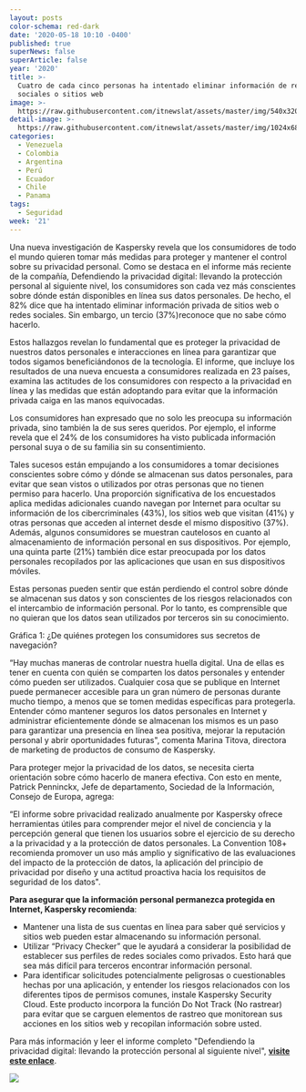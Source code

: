 ```yaml
---
layout: posts
color-schema: red-dark
date: '2020-05-18 10:10 -0400'
published: true
superNews: false
superArticle: false
year: '2020'
title: >-
  Cuatro de cada cinco personas ha intentado eliminar información de redes
  sociales o sitios web 
image: >-
  https://raw.githubusercontent.com/itnewslat/assets/master/img/540x320/Redes-Sociales-p.jpg
detail-image: >-
  https://raw.githubusercontent.com/itnewslat/assets/master/img/1024x680/Redes-Sociales-g.jpg
categories:
  - Venezuela
  - Colombia
  - Argentina
  - Perú
  - Ecuador
  - Chile
  - Panama
tags:
  - Seguridad
week: '21'
---
```

Una nueva investigación de Kaspersky revela que los consumidores de todo el mundo quieren tomar más medidas para proteger y mantener el control sobre su privacidad personal. Como se destaca en el informe más reciente de la compañía, Defendiendo la privacidad digital: llevando la protección personal al siguiente nivel, los consumidores son cada vez más conscientes sobre dónde están disponibles en línea sus datos personales. De hecho, el 82% dice que ha intentado eliminar información privada de sitios web o redes sociales. Sin embargo, un tercio (37%)reconoce que no sabe cómo hacerlo. 

Estos hallazgos revelan lo fundamental que es proteger la privacidad de nuestros datos personales e interacciones en línea para garantizar que todos sigamos beneficiándonos de la tecnología. El informe, que incluye los resultados de una nueva encuesta a consumidores realizada en 23 países, examina las actitudes de los consumidores con respecto a la privacidad en línea y las medidas que están adoptando para evitar que la información privada caiga en las manos equivocadas.

Los consumidores han expresado que no solo les preocupa su información privada, sino también la de sus seres queridos. Por ejemplo, el informe revela que el 24% de los consumidores ha visto publicada información personal suya o de su familia sin su consentimiento.

Tales sucesos están empujando a los consumidores a tomar decisiones conscientes sobre cómo y dónde se almacenan sus datos personales, para evitar que sean vistos o utilizados por otras personas que no tienen permiso para hacerlo. Una proporción significativa de los encuestados aplica medidas adicionales cuando navegan por Internet para ocultar su información de los cibercriminales (43%), los sitios web que visitan (41%) y otras personas que acceden al internet desde el mismo dispositivo (37%). Además, algunos consumidores se muestran cautelosos en cuanto al almacenamiento de información personal en sus dispositivos. Por ejemplo, una quinta parte (21%) también dice estar preocupada por los datos personales recopilados por las aplicaciones que usan en sus dispositivos móviles.

Estas personas pueden sentir que están perdiendo el control sobre dónde se almacenan sus datos y son conscientes de los riesgos relacionados con el intercambio de información personal. Por lo tanto, es comprensible que no quieran que los datos sean utilizados por terceros sin su conocimiento.

<center>
<div class='img'><img class="alignnone" src="https://infosertecblog.files.wordpress.com/2020/05/image002-1.png" alt=""></div>
</center>
          Gráfica 1: ¿De quiénes protegen los consumidores sus secretos de navegación? 

“Hay muchas maneras de controlar nuestra huella digital. Una de ellas es tener en cuenta con quién se comparten los datos personales y entender cómo pueden ser utilizados. Cualquier cosa que se publique en Internet puede permanecer accesible para un gran número de personas durante mucho tiempo, a menos que se tomen medidas específicas para protegerla. Entender cómo mantener seguros los datos personales en Internet y administrar eficientemente dónde se almacenan los mismos es un paso para garantizar una presencia en línea sea positiva, mejorar la reputación personal y abrir oportunidades futuras", comenta Marina Titova, directora de marketing de productos de consumo de Kaspersky.

Para proteger mejor la privacidad de los datos, se necesita cierta orientación sobre cómo hacerlo de manera efectiva. Con esto en mente, Patrick Penninckx, Jefe de departamento, Sociedad de la Información, Consejo de Europa, agrega:

“El informe sobre privacidad realizado anualmente por Kaspersky ofrece herramientas útiles para comprender mejor el nivel de conciencia y la percepción general que tienen los usuarios sobre el ejercicio de su derecho a la privacidad y a la protección de datos personales. La Convention 108+  recomienda promover un uso más amplio y significativo de las evaluaciones del impacto de la protección de datos, la aplicación del principio de privacidad por diseño y una actitud proactiva hacia los requisitos de seguridad de los datos".

**Para asegurar que la información personal permanezca protegida en Internet, Kaspersky recomienda**:

- Mantener una lista de sus cuentas en línea para saber qué servicios y sitios web pueden estar almacenando su información personal.
- Utilizar “Privacy Checker” que le ayudará a considerar la posibilidad de establecer sus perfiles de redes sociales como privados. Esto hará que sea más difícil para terceros encontrar información personal.
- Para identificar solicitudes potencialmente peligrosas o cuestionables hechas por una aplicación, y entender los riesgos relacionados con los diferentes tipos de permisos comunes, instale Kaspersky Security Cloud. Este producto incorpora la función Do Not Track (No rastrear) para evitar que se carguen elementos de rastreo que monitorean sus acciones en los sitios web y recopilan información sobre usted.

Para más información y leer el informe completo "Defendiendo la privacidad digital: llevando la protección personal al siguiente nivel", [**visite este enlace**](https://www.kaspersky.com/blog/global-privacy-report-2020/).

<img src="https://tracker.metricool.com/c3po.jpg?hash=56f88a41e39ab42c063cc51676587a04"/>